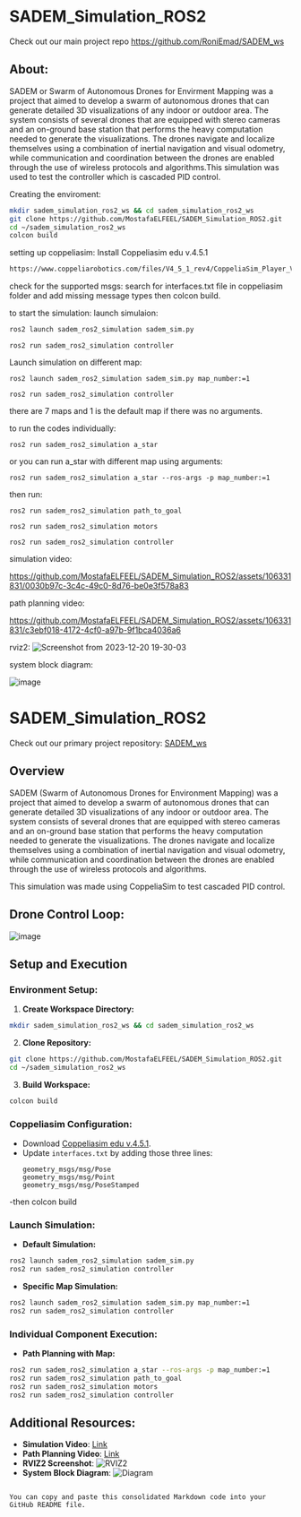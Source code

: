 # SADEM_Simulation_ROS2

Check out our main project repo https://github.com/RoniEmad/SADEM_ws

## About:
SADEM or Swarm of Autonomous Drones for Envirment Mapping was a project that aimed to develop a swarm of autonomous drones that can generate detailed 3D visualizations of any indoor or outdoor area. The system consists of several drones that are equipped with stereo cameras and an on-ground base station that performs the heavy computation needed to generate the visualizations. The drones navigate and localize themselves using a combination of inertial navigation and visual odometry, while communication and coordination between the drones are enabled through the use of wireless protocols and algorithms.This simulation was used to test the controller which is cascaded PID control.

Creating the enviroment:
```bash
mkdir sadem_simulation_ros2_ws && cd sadem_simulation_ros2_ws
git clone https://github.com/MostafaELFEEL/SADEM_Simulation_ROS2.git
cd ~/sadem_simulation_ros2_ws
colcon build
```


setting up coppeliasim:
Install Coppeliasim edu v.4.5.1
```bash
https://www.coppeliarobotics.com/files/V4_5_1_rev4/CoppeliaSim_Player_V4_5_1_rev4_Ubuntu22_04.tar.xz
```
check for the supported msgs:
search for interfaces.txt file in coppeliasim folder and add missing message types then colcon build.

to start the simulation:
launch simulaion:
```bash
ros2 launch sadem_ros2_simulation sadem_sim.py
```
```
ros2 run sadem_ros2_simulation controller
```

Launch simulation on different map:
```
ros2 launch sadem_ros2_simulation sadem_sim.py map_number:=1
```
```
ros2 run sadem_ros2_simulation controller
```

there are 7 maps and 1 is the default map if there was no arguments.

to run the codes individually:
```
ros2 run sadem_ros2_simulation a_star
```
or you can run a_star with different map using arguments:
```
ros2 run sadem_ros2_simulation a_star --ros-args -p map_number:=1
```
then run:
```
ros2 run sadem_ros2_simulation path_to_goal
```
```
ros2 run sadem_ros2_simulation motors
```
```
ros2 run sadem_ros2_simulation controller
```

simulation video:

https://github.com/MostafaELFEEL/SADEM_Simulation_ROS2/assets/106331831/0030b97c-3c4c-49c0-8d76-be0e3f578a83

path planning video:

https://github.com/MostafaELFEEL/SADEM_Simulation_ROS2/assets/106331831/c3ebf018-4172-4cf0-a97b-9f1bca4036a6

rviz2:
![Screenshot from 2023-12-20 19-30-03](https://github.com/MostafaELFEEL/SADEM_Simulation_ROS2/assets/106331831/b9ef276b-6557-4b79-bbc1-a810e92cbcea)

system block diagram:

![image](https://github.com/MostafaELFEEL/SADEM_Simulation_ROS2/assets/106331831/5fa63698-972d-48c3-983e-e6a25ebbe7b7)







# SADEM_Simulation_ROS2

Check out our primary project repository: [SADEM_ws](https://github.com/RoniEmad/SADEM_ws)

## Overview
SADEM (Swarm of Autonomous Drones for Environment Mapping) was a project that aimed to develop a swarm of autonomous drones that can generate detailed 3D visualizations of any indoor or outdoor area. The system consists of several drones that are equipped with stereo cameras and an on-ground base station that performs the heavy computation needed to generate the visualizations. The drones navigate and localize themselves using a combination of inertial navigation and visual odometry, while communication and coordination between the drones are enabled through the use of wireless protocols and algorithms.

This simulation was made using CoppeliaSim to test cascaded PID control.

## Drone Control Loop:
![image](https://github.com/MostafaELFEEL/SADEM_Simulation_ROS2/assets/106331831/19c914fe-567b-44d9-8321-913ad5a1c02a)



## Setup and Execution

### Environment Setup:

1. **Create Workspace Directory:**
```bash
mkdir sadem_simulation_ros2_ws && cd sadem_simulation_ros2_ws
```

2. **Clone Repository:**
```bash
git clone https://github.com/MostafaELFEEL/SADEM_Simulation_ROS2.git
cd ~/sadem_simulation_ros2_ws
```

3. **Build Workspace:**
```bash
colcon build
```

### Coppeliasim Configuration:

- Download [Coppeliasim edu v.4.5.1](https://www.coppeliarobotics.com/files/V4_5_1_rev4/CoppeliaSim_Player_V4_5_1_rev4_Ubuntu22_04.tar.xz).
- Update `interfaces.txt` by adding those three lines:
  ```
  geometry_msgs/msg/Pose
  geometry_msgs/msg/Point
  geometry_msgs/msg/PoseStamped
  ```
-then colcon build 

### Launch Simulation:

- **Default Simulation:**
```bash
ros2 launch sadem_ros2_simulation sadem_sim.py
ros2 run sadem_ros2_simulation controller
```

- **Specific Map Simulation:**
```bash
ros2 launch sadem_ros2_simulation sadem_sim.py map_number:=1
ros2 run sadem_ros2_simulation controller
```

### Individual Component Execution:

- **Path Planning with Map:**
```bash
ros2 run sadem_ros2_simulation a_star --ros-args -p map_number:=1
ros2 run sadem_ros2_simulation path_to_goal
ros2 run sadem_ros2_simulation motors
ros2 run sadem_ros2_simulation controller
```

## Additional Resources:

- **Simulation Video**: [Link](https://github.com/MostafaELFEEL/SADEM_Simulation_ROS2/assets/106331831/0030b97c-3c4c-49c0-8d76-be0e3f578a83)
- **Path Planning Video**: [Link](https://github.com/MostafaELFEEL/SADEM_Simulation_ROS2/assets/106331831/c3ebf018-4172-4cf0-a97b-9f1bca4036a6)
- **RVIZ2 Screenshot**: ![RVIZ2](https://github.com/MostafaELFEEL/SADEM_Simulation_ROS2/assets/106331831/b9ef276b-6557-4b79-bbc1-a810e92cbcea)
- **System Block Diagram**: ![Diagram](https://github.com/MostafaELFEEL/SADEM_Simulation_ROS2/assets/106331831/5fa63698-972d-48c3-983e-e6a25ebbe7b7)
```

You can copy and paste this consolidated Markdown code into your GitHub README file.
